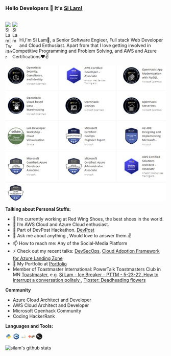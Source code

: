 ### Hello Developers 👋 It's [Si Lam!](https://silam.github.io/MyPortfolio/)

<br/>


<a href="https://twitter.com/silam">
<img align="left" alt="Si Lam| Twitter" width="22px" src="https://cdn.jsdelivr.net/npm/simple-icons@v3/icons/twitter.svg" />
</a>


<a href="https://www.linkedin.com/in/si-lam-31a3aa1b/">
<img align="left" alt="Si Lam" width="22px" src="https://cdn.jsdelivr.net/npm/simple-icons@v3/icons/linkedin.svg" />
</a>


<br />

<br />

Hi,I'm Si Lam🙌, a Senior Software Engieer, Full stack Web Developer and Cloud Enthusiast. Apart from that I love getting involved in Competitive Programming and Problem Solving, and AWS and Azure Certifications❤✌


![Badges](https://github.com/silam/silam/blob/main/images/badges.jpg?raw=true)


**Talking about Personal Stuffs:**

- 🔭 I’m currently working at Red Wing Shoes, the best shoes in the world.
- 🌱 I’m AWS Cloud and Azure Cloud enthusiast.
- 👯 Part of DevPost Hackathon. [DevPost](https://devpost.com/software/serverless-blogging-web-application)
- 💬 Ask me about anything , Would love to answer them.✌
- 📫 How to reach me: Any of the Social-Media Platform 
- ⚡ Check out my recent talks: [DevSecOps](https://drive.google.com/file/d/17AvD76u_2zNHLHRyQcZG2g-mX3yJgqcJ/view),  [Cloud Adoption Framework for Azure Landing Zone](https://docs.google.com/presentation/d/11rnCvdZtTUHcAdwo0pUR_7s8NFiwlkNA/edit?usp=drive_link&ouid=116829343359747221414&rtpof=true&sd=true)
- 📝 My Portfolio at [Portfolio](https://serverlessdeveloper.com)
- Member of Toastmaster International: PowerTalk Toastmasters Club in MN [Toastmaster](https://www.toastmasters.org/), e.g. [Si Lam - Ice Breaker - PTTM - 5-23-22
](https://www.youtube.com/watch?v=EHj8QRLd36I),[How to interrupt a conversation politely ](https://www.youtube.com/watch?v=0D9JJhrjMZI) , [Tipster: Deadheading flowers](https://www.youtube.com/watch?v=cVJFcNPErvQ)



**Community**
- Azure Cloud Architect and Developer
- AWS Cloud Architect and Developer
- Microsoft Openhack Community
- Coding HackerRank


**Languages and Tools:**


<code><img height="20" src="https://raw.githubusercontent.com/github/explore/80688e429a7d4ef2fca1e82350fe8e3517d3494d/topics/python/python.png"></code>
<code><img height="20" src="https://raw.githubusercontent.com/github/explore/80688e429a7d4ef2fca1e82350fe8e3517d3494d/topics/cpp/cpp.png"></code>
<code><img height="20" src="https://raw.githubusercontent.com/github/explore/80688e429a7d4ef2fca1e82350fe8e3517d3494d/topics/mysql/mysql.png"></code>
<code><img height="20" src="https://raw.githubusercontent.com/github/explore/80688e429a7d4ef2fca1e82350fe8e3517d3494d/topics/git/git.png"></code>
<code><img height="20" src="https://raw.githubusercontent.com/github/explore/80688e429a7d4ef2fca1e82350fe8e3517d3494d/topics/terminal/terminal.png"></code>

![silam's github stats](https://github-readme-stats.vercel.app/api?username=silam&show_icons=true&hide_border=true)

